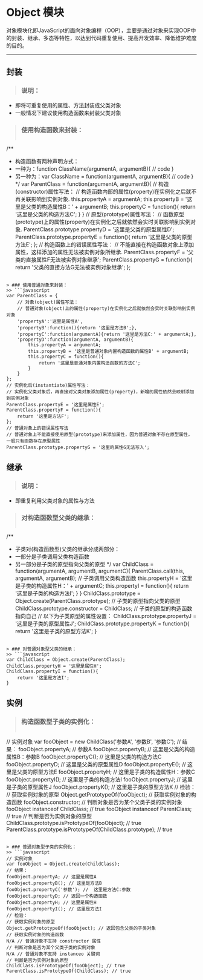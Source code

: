 # Object 模块
对象模块化即JavaScript的面向对象编程（OOP），主要是通过对象来实现OOP中的封装、继承、多态等特性，以达到代码重复使用、提高开发效率、降低维护难度的目的。
***

## 封装
> ### 说明：
* 即将可重复使用的属性、方法封装成父类对象
* 一般情况下建议使用构造函数来封装父类对象

> ### 使用构造函数来封装：
>> ```javascript
/**
 * 构造函数有两种声明方式：
 * 一种为：function ClassName(argumentA, argumentB){ // code }
 * 另一种为：var ClassName = function(argumentA, argumentB){ // code }
 */
var ParentClass = function(argumentA, argumentB){
    // 构造(constructor)属性写法：
    // 构造函数内部的属性(property)在实例化之后就不再关联影响到实例对象.
    this.propertyA = argumentA;
    this.propertyB = '这里是父类的构造属性B：' + argumentB;
    this.propertyC = function(){
        return '这里是父类的构造方法C';
    }
}
// 原型(prototype)属性写法：
// 函数原型(prototype)上的属性(property)在实例化之后就依然会实时关联影响到实例对象.
ParentClass.prototype.propertyD = '这里是父类的原型属性D';
ParentClass.prototype.propertyE = function(){
    return '这里是父类的原型方法E';
};
// 构造函数上的错误属性写法：
// 不能直接在构造函数对象上添加属性，这样添加的属性无法被实例对象所继承.
ParentClass.propertyF = '父类的直接属性F无法被实例对象继承';
ParentClass.propertyG = function(){
    return '父类的直接方法G无法被实例对象继承';
};
```

> ### 使用普通对象来封装：
>> ```javascript
var ParentClass = {
    // 对象(object)属性写法：
    // 普通对象(object)上的属性(property)在实例化之后就依然会实时关联影响到实例对象
    'propertyA':'这里是属性A',
    'propertyB':function(){return '这里是方法B';},
    'propertyC':function(argumentA){return '这里是方法C:' + argumentA;},
    'propertyD':function(argumentA, argumentB){
        this.propertyA = argumentA;
        this.propertyB = '这里是普通对象内置构造函数的属性B' + argumentB;
        this.propertyC = function(){
            return '这里是普通对象内置构造函数的方法C';
        }
    }
};
// 实例化后(instantiate)属性写法：
// 实例化父类对象后，再直接对父类对象添加属性(property)，新增的属性依然会映射添加到实例对象
ParentClass.propertyE = '这里是属性E';
ParentClass.propertyF = function(){
    return '这里是方法F';
};
// 普通对象上的错误属性写法
// 普通对象上不能直接使用原型(prototype)来添加属性，因为普通对象不存在原型属性，一般只有函数存在原型属性
ParentClass.prototype.propertyG = '这里的属性G无法写入';
```

## 继承
> ### 说明：
* 即重复利用父类对象的属性与方法

> ### 对构造函数型父类的继承：
>> ```javascript
/**
 * 子类对(构造函数型)父类的继承分成两部分：
 * 一部分是子类调用父类构造函数
 * 另一部分是子类的原型指向父类的原型
 */
var ChildClass = function(argumentA, argumentB, argumentC){
    ParentClass.call(this, argumentA, argumentB); // 子类调用父类构造函数
    this.propertyH = '这里是子类的构造属性H：' + argumentC;
    this.propertyI = function(){
        return '这里是子类的构造方法I';
    }
}
ChildClass.prototype = Object.create(ParentClass.prototype); // 子类的原型指向父类的原型
ChildClass.prototype.constructor = ChildClass; // 子类的原型的构造函数指向自己
// 以下为子类原型的属性设置：
ChildClass.prototype.propertyJ = '这里是子类的原型属性J';
ChildClass.prototype.propertyK = function(){
    return '这里是子类的原型方法K';
}
```

> ### 对普通对象型父类的继承：
>> ```javascript
var ChildClass = Object.create(ParentClass);
ChildClass.propertyH = '这里是属性H';
ChildClass.propertyI = function(){
    return '这里是方法I';
}
```

## 实例
> ### 构造函数型子类的实例化：
>> ```javascript
// 实例对象
var fooObject = new ChildClass('参数A', '参数B', '参数C');
// 结果：
fooObject.propertyA; // 参数A
fooObject.propertyB; // 这里是父类的构造属性B：参数B
fooObject.propertyC(); // 这里是父类的构造方法C
fooObject.propertyD; // 这里是父类的原型属性D
fooObject.propertyE(); // 这里是父类的原型方法E
fooObject.propertyH; // 这里是子类的构造属性H：参数C
fooObject.propertyI(); // 这里是子类的构造方法I
fooObject.propertyJ; // 这里是子类的原型属性J
fooObject.propertyK(); // 这里是子类的原型方法K
// 检验：
// 获取实例对象的原型
Object.getPrototypeOf(fooObject);
// 获取实例对象的构造函数
fooObject.constructor;
// 判断对象是否为某个父类子类的实例对象
fooObject instanceof ChildClass; // true
fooObject instanceof ParentClass; // true
// 判断是否为实例对象的原型
ChildClass.prototype.isPrototypeOf(fooObject); // true
ParentClass.prototype.isPrototypeOf(ChildClass.prototype); // true
```

> ### 普通对象型子类的实例化：
>> ```javascript
// 实例对象
var fooObject = Object.create(ChildClass);
// 结果：
fooObject.propertyA; // 这里是属性A
fooObject.propertyB(); // 这里是方法B
fooObject.propertyC('参数'); //  这里是方法C:参数
fooObject.propertyD; // 返回一个构造函数
fooObject.propertyH; // 这里是属性H
fooObject.propertyI(); // 这里是方法I
// 检验：
// 获取实例对象的原型
Object.getPrototypeOf(fooObject); // 返回包含父类的子类对象
// 获取实例对象的构造函数
N/A // 普通对象不支持 constructor 属性
// 判断对象是否为某个父类子类的实例对象
N/A // 普通对象不支持 instanceo 关键词
// 判断是否为实例对象的原型
ChildClass.isPrototypeOf(fooObject); // true
ParentClass.isPrototypeOf(ChildClass); // true
```
